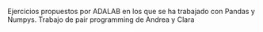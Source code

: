 Ejercicios propuestos por ADALAB en los que se ha trabajado con Pandas y Numpys.
Trabajo de pair programming de Andrea y Clara
